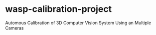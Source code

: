 # wasp-calibration-project
Automous Calibration of 3D Computer Vision System Using an Multiple Cameras
